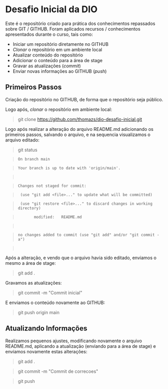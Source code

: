 # Desafio Inicial da DIO

Este é o repositório criado para prática dos conhecimentos repassados sobre GIT / GITHUB. Foram aplicados recursos / conhecimentos apresentados durante o curso, tais como:

- Iniciar um repositório diretamente no GITHUB
- *Clonar* o repositório em um ambiente local
- Atualizar conteúdo do repositório
- Adicionar o conteúdo para a área de stage
- Gravar as atualizações (*commit*)
- Enviar novas informações ao GITHUB (*push*)


## Primeiros Passos

Criação do repositório no GITHUB, de forma que o repositório seja público.

Logo após, *clonar* o repositório em ambiente local:
> git clone https://github.com/thomazs/dio-desafio-inicial.git

Logo após realizar a alteração do arquivo README.md adicionando os primeiros passos, salvando o arquivo, e na sequencia visualizamos o arquivo editado:
> git status

> `On branch main`

> `Your branch is up to date with 'origin/main'.`

> ` `

> `Changes not staged for commit: `

> `  (use "git add <file>..." to update what will be committed) `

> `  (use "git restore <file>..." to discard changes in working directory) `

> `        modified:   README.md `

> ` `

> `no changes added to commit (use "git add" and/or "git commit -a")`

> ` `


Após a alteração, e vendo que o arquivo havia sido editado, enviamos o mesmo a área de stage:
> git add . 


Gravamos as atualizações:
> git commit -m "Commit inicial"


E enviamos o conteúdo novamente ao GITHUB:
> git push origin main


## Atualizando Informações

Realizamos pequenos ajustes, modificando novamente o arquivo README.md, aplicando a atualização (enviando para a área de stage) e enviamos novamente estas alterações:
> git add .

> git commit -m "Commit de correcoes"

> git push 

